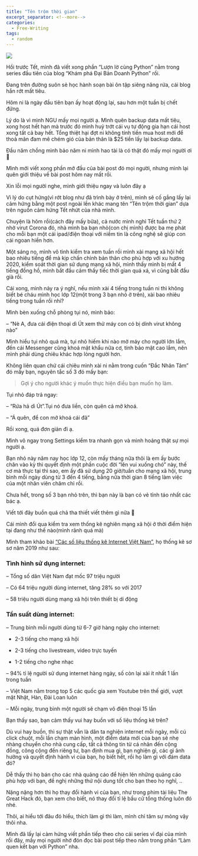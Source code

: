 ```yaml
---
title: "Tên trộm thời gian"
excerpt_separator: <!--more-->
categories:
  - Free-Writing
tags:
  - random
---
```


![](aassets/images/2020/03/2020-03-ten-trom-thoi-gian.webp)

Hồi trước Tết, mình đã viết xong phần “Lượn lờ cùng Python” nằm trong series đầu tiên của blog “Khám phá Đại Bản Doanh Python” rồi.

Đang trên đường suôn sẻ học hành soạn bài ôn tập siêng năng rứa, cái blog hắn rớt mất tiêu.

Hôm ni là ngày đầu tiên bạn ấy hoạt động lại, sau hơn một tuần bị chết đứng. 

Lý do là vì mình NGU mấy mọi người ạ. Mình quên backup data mất tiêu, xong host hết hạn mà trước đó mình huỷ trớt cái vụ tự động gia hạn cái host xong tất cả bay hết. Tổng thiệt hại đợt ni không tính tiền mua host mới để thoả mãn đam mê chém gió của bản thân là $25 tiền lấy lại backup data. 

Đầu năm chồng mình bảo năm ni mình hao tài là có thật đó mấy mọi người ơi 🙁

Mình mới viết xong phần mở đầu của bài post đó mọi người, nhưng mình lại quên giới thiệu về bài post hôm nay mất rồi. 

Xin lỗi mọi người nghe, mình giới thiệu ngay và luôn đây ạ

Vì lý do cụt hứng(vì rớt blog như đã trình bày ở trên), mình sẽ cố gắng lấy lại cảm hứng bằng một post ngoài lền khác mang tên “Tên trộm thời gian” dựa trên nguồn cảm hứng Tết nhứt của nhà mình.

Chuyện là hôm rồi(cách đây mấy bữa), cả nước mình nghỉ Tết tuần thứ 2 nhờ virut Corona đó, nhà mình ba bạn nhỏ(con chị mình) được ba mẹ phát cho mỗi bạn một cái ipad/điện thoại với niềm tin là công nghệ sẽ giúp con cái ngoan hiền hơn. 

Một sáng nọ, mình vô tình kiểm tra xem tuần rồi mình xài mạng xã hội hết bao nhiêu tiếng để mà kịp chấn chỉnh bản thân cho phù hợp với xu hướng 2020, kiểm soát thời gian sử dụng mạng xã hội, mình thấy mình bị mất 4 tiếng đồng hồ, mình bắt đầu cảm thấy tiếc thời gian quá xá, vì cũng bắt đầu già rồi.

Cái xong, mình nảy ra ý nghĩ, nếu mình xài 4 tiếng trong tuần ni thì không biết bé cháu mình học lớp 12(một trong 3 bạn nhỏ ở trên), xài bao nhiêu tiếng trong tuần rồi nhỉ?

Mình bèn xuống chỗ phòng tụi nó, mình bảo: 

 – “Nè A, đưa cái điện thoại dì Út xem thử máy con có bị dính virut không nào”

Mình hiểu tụi nhỏ quá mà, tụi nhỏ hiếm khi nào mở máy cho người lớn lắm, đến cái Messenger cũng khoá mật khẩu nữa cơ, tính bảo mật cao lắm, nên mình phải dùng chiêu khác hợp lòng người hơn. 

Không liên quan chứ cái chiêu mình xài ni nằm trong cuốn “Đắc Nhân Tâm” đó mấy bạn, nguyên tắc số 3 đó mấy bạn:

> Gợi ý cho người khác ý muốn thực hiện điều bạn muốn họ làm.

Tụi nhỏ đáp trả ngay:

– “Rứa hả dì Út”.Tụi nó đưa liền, còn quên cả mở khoá.

– “Á quên, để con mở khoá cái đã”

Rồi xong, quá đơn giản đi ạ.

Mình vô ngay trong Settings kiểm tra nhanh gọn và mình hoảng thật sự mọi người ạ.

Bạn nhỏ này năm nay học lớp 12, còn mấy tháng nữa thôi là em ấy bước chân vào kỳ thi quyết định một phần cuộc đời “lên vui xuống chó” này, thế cơ mà thực tại thì sao, em ấy đã sử dụng 20 giờ/tuần cho mạng xã hội, trung bình mỗi ngày dùng từ 3 đến 4 tiếng, bằng nửa thời gian 8 tiếng làm việc của một nhân viên chăm chỉ rồi.

Chưa hết, trong số 3 bạn nhỏ trên, thì bạn này là bạn có vẻ tỉnh táo nhất các bác ạ.

Viết tới đây buồn quá chả tha thiết viết thêm gì nữa 🙁

Cái mình đổi qua kiểm tra xem thống kê nghiên mạng xã hội ở thời điểm hiện tại đang như thế nào(mình rãnh quá mà)

Mình tham khảo bài [“Các số liệu thống kê Internet Việt Nam”](https://vnetwork.vn/news/cac-so-lieu-thong-ke-internet-viet-nam-2019),  họ thống kê sơ sơ năm 2019 như sau:

### Tình hình sử dụng internet:
– Tổng số dân Việt Nam đạt mốc 97 triệu người

– Có 64 triệu người dùng internet, tăng 28% so với 2017

– 58 triệu người dùng mạng xã hội trên thiết bị di động

### Tần suất dùng internet:
– Trung bình mỗi người dùng từ 6-7 giờ hàng ngày cho internet: 

   + 2-3 tiếng cho mạng xã hội

   + 2-3 tiếng cho livestream, video trực tuyến

   + 1-2 tiếng cho nghe nhạc

– 94% tỉ lệ người sử dụng internet hàng ngày, số còn lại xài ít nhất 1 lần trong tuần

– Việt Nam nằm trong top 5 các quốc gia xem Youtube trên thế giới, vượt mặt Nhật, Hàn, Đài Loan luôn

– Mỗi ngày, trung bình một người sẽ chạm vô điện thoại 15 lần

Bạn thấy sao, bạn cảm thấy vui hay buồn với số liệu thống kê trên?

Dù vui hay buồn, thì sự thật vẫn là dân ta nghiện internet mỗi ngày, mỗi cú click chuột, mỗi lần chạm màn hình, một điểm data mới của bạn sẽ nhẹ nhàng chuyển cho nhà cung cấp, tất cả thông tin từ cá nhân đến cộng đồng, công cộng đến riêng tư, bạn định mua gì, bạn nghiện gì, các gì ảnh hưởng và quyết định hành vi của bạn, họ biết hết, rồi họ làm gì với đám data đó?

Dễ thấy thì họ bán cho các nhà quảng cáo để hiện lên những quảng cáo phù hợp với bạn, đề nghị những thứ nội dung tốt cho bạn theo họ nghĩ, .. 

Nặng nặng hơn thì họ thay đổi hành vi của bạn, như trong phim tài liệu The Great Hack đó, bạn xem cho biết, nó thay đổi tỉ lệ bầu cử tổng thống luôn đó nhé.

Thôi, ai hiểu tới đâu đó hiểu, thích làm gì thì làm, mình chỉ tâm sự mỏng vậy thôi nha.

Mình đã lấy lại cảm hứng viết phần tiếp theo cho cái series vĩ đại của mình rồi đây, mấy mọi người nhớ đón đọc bài post tiếp theo nằm trong phần “Làm quen kết bạn với Python” nha.

